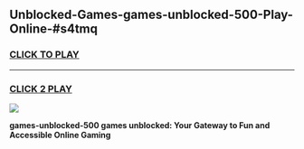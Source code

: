 
## Unblocked-Games-games-unblocked-500-Play-Online-#s4tmq
<h3>
<a href="https://premium.freeplayer.one?title=games-unblocked-500&ref=27F">CLICK TO PLAY</a></h3>
<hr>

<h3>
<a href="https://premium.freeplayer.one?title=games-unblocked-500&ref=27F">CLICK 2 PLAY</a>
  
</h3>

<a href="https://premium.freeplayer.one?title=games-unblocked-500&ref=27F"><img src="https://clearcache.store/games.png"></a>


**games-unblocked-500 games unblocked: Your Gateway to Fun and Accessible Online Gaming**

